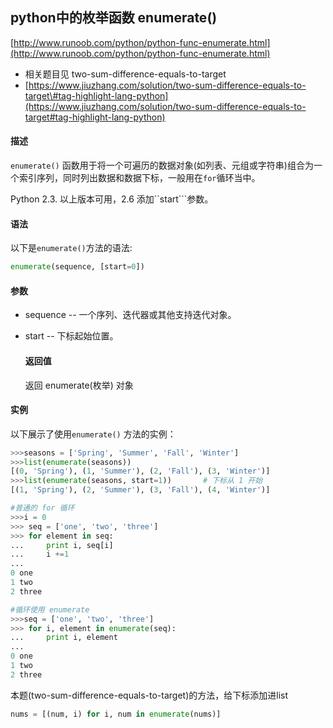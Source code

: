 ## python中的枚举函数 enumerate\(\)

[http://www.runoob.com/python/python-func-enumerate.html](http://www.runoob.com/python/python-func-enumerate.html)

* 相关题目见 two-sum-difference-equals-to-target
* [https://www.jiuzhang.com/solution/two-sum-difference-equals-to-target\#tag-highlight-lang-python](https://www.jiuzhang.com/solution/two-sum-difference-equals-to-target#tag-highlight-lang-python)

#### 描述

`enumerate()` 函数用于将一个可遍历的数据对象\(如列表、元组或字符串\)组合为一个索引序列，同时列出数据和数据下标，一般用在`for`循环当中。

Python 2.3. 以上版本可用，2.6 添加\`\`start\`\`\`参数。

#### 语法

以下是`enumerate()`方法的语法:

```py
enumerate(sequence, [start=0])
```

#### 参数

* sequence -- 一个序列、迭代器或其他支持迭代对象。
* start -- 下标起始位置。
  #### 返回值

  返回 enumerate\(枚举\) 对象

#### 实例

以下展示了使用`enumerate()` 方法的实例：

```py
>>>seasons = ['Spring', 'Summer', 'Fall', 'Winter']
>>>list(enumerate(seasons))
[(0, 'Spring'), (1, 'Summer'), (2, 'Fall'), (3, 'Winter')]
>>>list(enumerate(seasons, start=1))       # 下标从 1 开始
[(1, 'Spring'), (2, 'Summer'), (3, 'Fall'), (4, 'Winter')]
```

```py
#普通的 for 循环
>>>i = 0
>>> seq = ['one', 'two', 'three']
>>> for element in seq:
...     print i, seq[i]
...     i +=1
... 
0 one
1 two
2 three
```

```py
#循环使用 enumerate
>>>seq = ['one', 'two', 'three']
>>> for i, element in enumerate(seq):
...     print i, element
... 
0 one
1 two
2 three
```

本题\(two-sum-difference-equals-to-target\)的方法，给下标添加进list

```py
nums = [(num, i) for i, num in enumerate(nums)]
```



